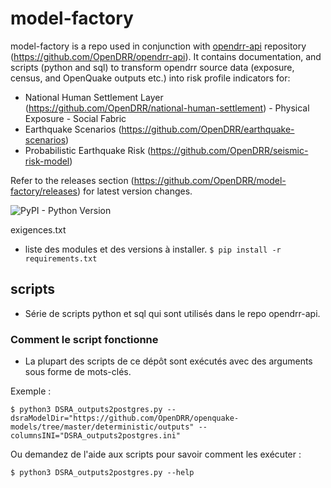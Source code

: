 
# model-factory

model-factory is a repo used in conjunction with [opendrr-api](https://github.com/OpenDRR/opendrr-api) repository (https://github.com/OpenDRR/opendrr-api).
It contains documentation, and scripts (python and sql) to transform opendrr source data (exposure, census, and OpenQuake outputs etc.) into risk profile indicators for:

 - National Human Settlement Layer (https://github.com/OpenDRR/national-human-settlement)
		 - Physical Exposure
		 - Social Fabric
- Earthquake Scenarios (https://github.com/OpenDRR/earthquake-scenarios)
- Probabilistic Earthquake Risk (https://github.com/OpenDRR/seismic-risk-model)

Refer to the releases section (https://github.com/OpenDRR/model-factory/releases) for latest version changes.

![PyPI - Python Version](https://img.shields.io/pypi/pyversions/openquake.engine)

exigences.txt
- liste des modules et des versions à installer.
`$ pip install -r requirements.txt`

## scripts
- Série de scripts python et sql qui sont utilisés dans le repo opendrr-api.

### Comment le script fonctionne
- La plupart des scripts de ce dépôt sont exécutés avec des arguments sous forme de mots-clés.

Exemple :
```
$ python3 DSRA_outputs2postgres.py --dsraModelDir="https://github.com/OpenDRR/openquake-models/tree/master/deterministic/outputs" --columnsINI="DSRA_outputs2postgres.ini"
```
Ou demandez de l'aide aux scripts pour savoir comment les exécuter :
```
$ python3 DSRA_outputs2postgres.py --help